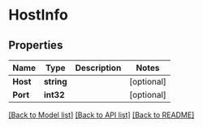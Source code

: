 # HostInfo

## Properties

Name | Type | Description | Notes
------------ | ------------- | ------------- | -------------
**Host** | **string** |  | [optional] 
**Port** | **int32** |  | [optional] 

[[Back to Model list]](../README.md#documentation-for-models) [[Back to API list]](../README.md#documentation-for-api-endpoints) [[Back to README]](../README.md)


